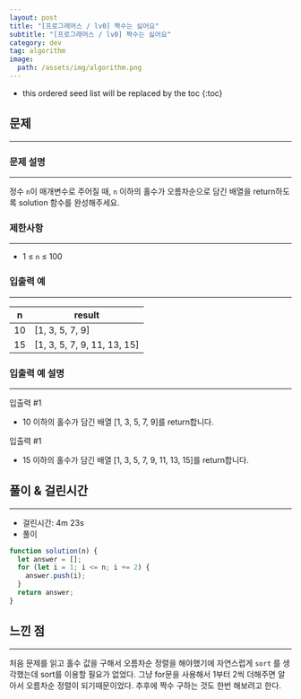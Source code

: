 ```yaml
---
layout: post
title: "[프로그래머스 / lv0] 짝수는 싫어요"
subtitle: "[프로그래머스 / lv0] 짝수는 싫어요"
category: dev
tag: algorithm
image:
  path: /assets/img/algorithm.png
---
```


<!-- prettier-ignore -->
* this ordered seed list will be replaced by the toc
{:toc}

## 문제

---

### **문제 설명**

---

정수 `n`이 매개변수로 주어질 때, `n` 이하의 홀수가 오름차순으로 담긴 배열을 return하도록 solution 함수를 완성해주세요.

### 제한사항

---

- 1 ≤ `n` ≤ 100

### 입출력 예

---

| n   | result                      |
| --- | --------------------------- |
| 10  | [1, 3, 5, 7, 9]             |
| 15  | [1, 3, 5, 7, 9, 11, 13, 15] |

### 입출력 예 설명

---

입출력 #1

- 10 이하의 홀수가 담긴 배열 [1, 3, 5, 7, 9]를 return합니다.

입출력 #1

- 15 이하의 홀수가 담긴 배열 [1, 3, 5, 7, 9, 11, 13, 15]를 return합니다.

## 풀이 & 걸린시간

---

- 걸린시간: 4m 23s
- 풀이

```jsx
function solution(n) {
  let answer = [];
  for (let i = 1; i <= n; i += 2) {
    answer.push(i);
  }
  return answer;
}
```

## 느낀 점

---

처음 문제를 읽고 홀수 값을 구해서 오름차순 정렬을 해야했기에 자연스럽게 `sort` 를 생각했는데 sort를 이용할 필요가 없었다. 그냥 for문을 사용해서 1부터 2씩 더해주면 알아서 오름차순 정렬이 되기때문이었다. 추후에 짝수 구하는 것도 한번 해보려고 한다.
